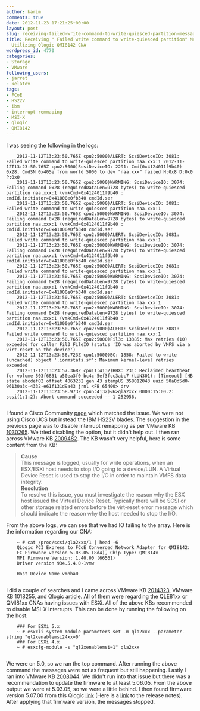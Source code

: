 ```yaml
---
author: karim
comments: true
date: 2012-11-23 17:21:25+00:00
layout: post
slug: receiving-failed-write-command-to-write-quiesced-partition-messages-when-utilizing-qlogic-qmi8142-cna
title: Receiving " Failed write command to write-quiesced partition" Messages When
  Utilizing Qlogic QMI8142 CNA
wordpress_id: 4770
categories:
- Storage
- VMware
following_users:
- jarret
- kelatov
tags:
- FCoE
- HS22V
- ibm
- interrupt remmaping
- MSI-X
- qlogic
- QMI8142
---
```


I was seeing the following in the logs:




    

```
    2012-11-12T13:23:50.765Z cpu2:5000)ALERT: ScsiDeviceIO: 3081: Failed write command to write-quiesced partition naa.xxx:1 2012-11-12T13:23:50.765Z cpu2:5000)ScsiDeviceIO: 2291: Cmd(0x4124011f9b40) 0x28, CmdSN 0x405e from world 5000 to dev "naa.xxx" failed H:0x8 D:0x0 P:0x0 
    2012-11-12T13:23:50.765Z cpu2:5000)WARNING: ScsiDeviceIO: 3074: Failing command 0x28 (requiredDataLen=9728 bytes) to write-quiesced partition naa.xxx:1 (vmkCmd=0x4124011f9b40 : cmdId.initiator=0x41000e0fb340 cmdId.ser 
    2012-11-12T13:23:50.765Z cpu2:5000)ALERT: ScsiDeviceIO: 3081: Failed write command to write-quiesced partition naa.xxx:1 
    2012-11-12T13:23:50.765Z cpu2:5000)WARNING: ScsiDeviceIO: 3074: Failing command 0x28 (requiredDataLen=9728 bytes) to write-quiesced partition naa.xxx:1 (vmkCmd=0x4124011f9b40 : cmdId.initiator=0x41000e0fb340 cmdId.ser 
    2012-11-12T13:23:50.765Z cpu2:5000)ALERT: ScsiDeviceIO: 3081: Failed write command to write-quiesced partition naa.xxx:1 
    2012-11-12T13:23:50.765Z cpu2:5000)WARNING: ScsiDeviceIO: 3074: Failing command 0x28 (requiredDataLen=9728 bytes) to write-quiesced partition naa.xxx:1 (vmkCmd=0x4124011f9b40 : cmdId.initiator=0x41000e0fb340 cmdId.ser 
    2012-11-12T13:23:50.765Z cpu2:5000)ALERT: ScsiDeviceIO: 3081: Failed write command to write-quiesced partition naa.xxx:1 
    2012-11-12T13:23:50.765Z cpu2:5000)WARNING: ScsiDeviceIO: 3074: Failing command 0x28 (requiredDataLen=9728 bytes) to write-quiesced partition naa.xxx:1 (vmkCmd=0x4124011f9b40 : cmdId.initiator=0x41000e0fb340 cmdId.ser 
    2012-11-12T13:23:50.765Z cpu2:5000)ALERT: ScsiDeviceIO: 3081: Failed write command to write-quiesced partition naa.xxx:1 
    2012-11-12T13:23:50.765Z cpu2:5000)WARNING: ScsiDeviceIO: 3074: Failing command 0x28 (requiredDataLen=9728 bytes) to write-quiesced partition naa.xxx:1 (vmkCmd=0x4124011f9b40 : cmdId.initiator=0x41000e0fb340 cmdId.ser 
    2012-11-12T13:23:50.765Z cpu2:5000)ALERT: ScsiDeviceIO: 3081: Failed write command to write-quiesced partition naa.xxx:1 
    2012-11-12T13:23:50.765Z cpu2:5000)Fil3: 13385: Max retries (10) exceeded for caller Fil3_FileIO (status 'IO was aborted by VMFS via a virt-reset on the device') 
    2012-11-12T13:23:56.723Z cpu1:5000)BC: 1858: Failed to write (uncached) object '.iormstats.sf': Maximum kernel-level retries exceeded 
    2012-11-12T13:23:57.368Z cpu11:4132)HBX: 231: Reclaimed heartbeat for volume 503f6831-a50ea3f0-bc4c-5ef3fcc3abc7 (LUN301): [Timeout] [HB state abcdef02 offset 4063232 gen 43 stampUS 358012043 uuid 50a0d5d0-96130a3c-4332-e61f131d9a43 jrnl <FB 65400> drv 
    2012-11-12T13:23:58.973Z cpu5:4132)<6>qla2xxx 0000:15:00.2: scsi(1:1:2): Abort command succeeded -- 1 252956.
    
```






I found a Cisco Community [page](https://supportforums.cisco.com/docs/DOC-23667) which matched the issue. We were not using Cisco UCS but instead the IBM HS22V blades. The suggestion in the previous page was to disable interrupt remapping as per VMware KB [1030265](http://kb.vmware.com/kb/1030265). We tried disabling the option, but it didn't help out. I then ran across VMware KB [2009482](http://kb.vmware.com/kb/2009482). The KB wasn't very helpful, here is some content from the KB:





> 
  
> 
> **Cause**  
This message is logged, usually for write operations, when an ESX/ESXi host needs to stop I/O going to a device/LUN. A Virtual Device Reset is used to stop the I/O in order to maintain VMFS data integrity.  
**Resolution**  
To resolve this issue, you must investigate the reason why the ESX host issued the Virtual Device Reset. Typically there will be SCSI or other storage related errors before the virt-reset error message which should indicate the reason why the host needed to stop the I/O.
> 
> 






From the above logs, we can see that we had IO failing to the array. Here is the information regarding our CNA:




    

```
    ~ # cat /proc/scsi/qla2xxx/1 | head -6 
    QLogic PCI Express to FCoE Converged Network Adapter for QMI8142: 
    FC Firmware version 5.03.05 (8d4), Chip Type: QMI814x 
    MPI Firmware Version: 1.40.00 (66561) 
    Driver version 934.5.4.0-1vmw 
    
    Host Device Name vmhba0 
    
```






I did a couple of searches and I came across VMware KB [2014323](http://kb.vmware.com/kb/2014323), VMware KB [1018255](http://kb.vmware.com/kb/1018255), and Qlogic [article](https://qlogic.secure.force.com/SupportCenter/articles/FAQ/MSI-X-in-ESXi-5-0-Causes-Pause-Frames-on-QLE81xx-and-QMI81xx-CNAs). All of them were regarding the QLE81xx or QMI81xx CNAs having issues with ESXi. All of the above KBs recommended to disable MSI-X Interrupts. This can be done by running the following on the host:




    

```
    ### For ESXi 5.x 
    ~ # esxcli system module parameters set -m qla2xxx --parameter-string "ql2xenablemsi24xx=0" 
    ### For ESXi 4.x 
    ~ # esxcfg-module -s "ql2xenablemsi=1" qla2xxx 
    
```






We were on 5.0, so we ran the top command. After running the above command the messages were not as frequent but still happening. Lastly I ran into VMware KB [2008044](http://kb.vmware.com/kb/2008044). We didn't run into that issue but there was a recommendation to update the firmware to at least 5.06.05. From the above output we were at 5.03.05, so we were a little behind. I then found firmware version 5.07.00 from this Qlogic [link](http://driverdownloads.qlogic.com/QLogicDriverDownloads_UI/SearchByProduct.aspx?ProductCategory=322&Product=1102&Os=167) (Here is a [link](http://filedownloads.qlogic.com/files/BootCode/84028/FirmwareReleaseNotes.txt) to the release notes). After applying that firmware version, the messages stopped.



